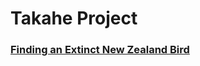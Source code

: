 # Takahe Project

### [Finding an Extinct New Zealand Bird](https://loisgordon.github.io/new_zealand_bird/index.html)
